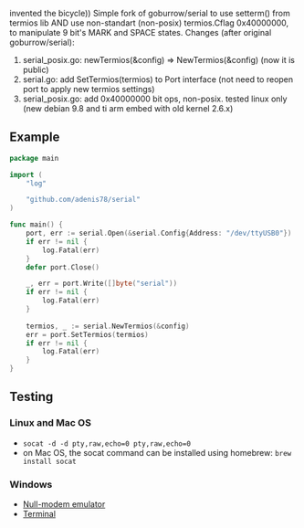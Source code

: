 invented the bicycle)) Simple fork of goburrow/serial to use setterm() from termios lib AND use non-standart (non-posix) termios.Cflag 0x40000000, to manipulate 9 bit's MARK and SPACE states. 
Changes (after original goburrow/serial):
1) serial_posix.go: newTermios(&config) => NewTermios(&config) (now it is public)
2) serial.go: add SetTermios(termios) to Port interface (not need to reopen port to apply new termios settings)
3) serial_posix.go: add 0x40000000 bit ops, non-posix. tested  linux only (new debian 9.8 and ti arm embed with old kernel 2.6.x)
## Example
```go
package main

import (
	"log"

	"github.com/adenis78/serial"
)

func main() {
	port, err := serial.Open(&serial.Config{Address: "/dev/ttyUSB0"})
	if err != nil {
		log.Fatal(err)
	}
	defer port.Close()

	_, err = port.Write([]byte("serial"))
	if err != nil {
		log.Fatal(err)
	}
	
	termios, _ := serial.NewTermios(&config)
	err = port.SetTermios(termios)
	if err != nil {
		log.Fatal(err)
	}
}
```
## Testing

### Linux and Mac OS
- `socat -d -d pty,raw,echo=0 pty,raw,echo=0`
- on Mac OS, the socat command can be installed using homebrew:
	````brew install socat````

### Windows
- [Null-modem emulator](http://com0com.sourceforge.net/)
- [Terminal](https://sites.google.com/site/terminalbpp/)
